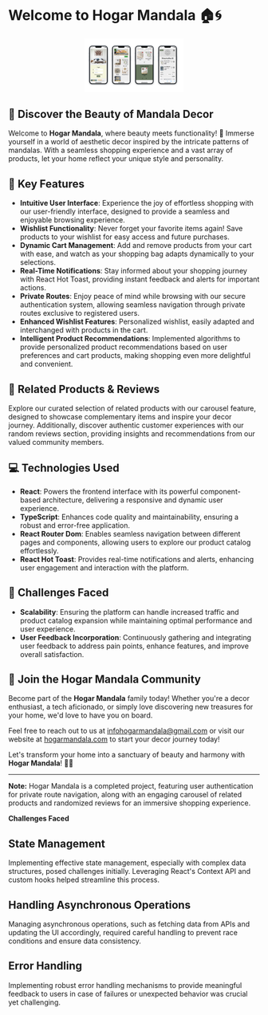 # Welcome to Hogar Mandala 🏠🌀

<p align="center">
  <img src="/src/assets/e-commercelayoute.jpg" alt="Hogar Mandala Logo" width="200" />
</p>

## 🌟 **Discover the Beauty of Mandala Decor**

Welcome to **Hogar Mandala**, where beauty meets functionality! 🌺 Immerse yourself in a world of aesthetic decor inspired by the intricate patterns of mandalas. With a seamless shopping experience and a vast array of products, let your home reflect your unique style and personality.

## 🚀 **Key Features**

- **Intuitive User Interface**: Experience the joy of effortless shopping with our user-friendly interface, designed to provide a seamless and enjoyable browsing experience.
- **Wishlist Functionality**: Never forget your favorite items again! Save products to your wishlist for easy access and future purchases.
- **Dynamic Cart Management**: Add and remove products from your cart with ease, and watch as your shopping bag adapts dynamically to your selections.
- **Real-Time Notifications**: Stay informed about your shopping journey with React Hot Toast, providing instant feedback and alerts for important actions.
- **Private Routes**: Enjoy peace of mind while browsing with our secure authentication system, allowing seamless navigation through private routes exclusive to registered users.
- **Enhanced Wishlist Features**: Personalized  wishlist, easily adapted and interchanged with products in the cart.
- **Intelligent Product Recommendations**: Implemented algorithms to provide personalized product recommendations based on user preferences and cart products, making shopping even more delightful and convenient.

## 🛒 **Related Products & Reviews**

Explore our curated selection of related products with our carousel feature, designed to showcase complementary items and inspire your decor journey. Additionally, discover authentic customer experiences with our random reviews section, providing insights and recommendations from our valued community members.

## 💻 **Technologies Used**

- **React**: Powers the frontend interface with its powerful component-based architecture, delivering a responsive and dynamic user experience.
- **TypeScript**: Enhances code quality and maintainability, ensuring a robust and error-free application.
- **React Router Dom**: Enables seamless navigation between different pages and components, allowing users to explore our product catalog effortlessly.
- **React Hot Toast**: Provides real-time notifications and alerts, enhancing user engagement and interaction with the platform.

## 🚧 **Challenges Faced**

- **Scalability**: Ensuring the platform can handle increased traffic and product catalog expansion while maintaining optimal performance and user experience.
- **User Feedback Incorporation**: Continuously gathering and integrating user feedback to address pain points, enhance features, and improve overall satisfaction.

## 📣 **Join the Hogar Mandala Community**

Become part of the **Hogar Mandala** family today! Whether you're a decor enthusiast, a tech aficionado, or simply love discovering new treasures for your home, we'd love to have you on board.

Feel free to reach out to us at [	infohogarmandala@gmail.com](mailto:infohogarmandala@gmail.com) or visit our website at [hogarmandala.com](https://www.hogarmandala.com) to start your decor journey today!

Let's transform your home into a sanctuary of beauty and harmony with **Hogar Mandala**! 🌺🏡

---

**Note:** Hogar Mandala is a completed project, featuring user authentication for private route navigation, along with an engaging carousel of related products and randomized reviews for an immersive shopping experience.

**Challenges Faced**

## State Management

Implementing effective state management, especially with complex data structures, posed challenges initially. Leveraging React's Context API and custom hooks helped streamline this process.

## Handling Asynchronous Operations

Managing asynchronous operations, such as fetching data from APIs and updating the UI accordingly, required careful handling to prevent race conditions and ensure data consistency.

## Error Handling

Implementing robust error handling mechanisms to provide meaningful feedback to users in case of failures or unexpected behavior was crucial yet challenging.
